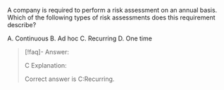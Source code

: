 A company is required to perform a risk assessment on an annual basis. Which of the following types of risk assessments does this requirement describe? 

A. Continuous 
B. Ad hoc 
C. Recurring 
D. One time

> [!faq]- Answer: 
> 
> C Explanation: 
> 
> Correct answer is C:Recurring.
